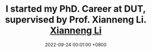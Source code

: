 ---
title: >-
    I started my PhD. Career at DUT, supervised by Prof. Xianneng Li.
    <a href="http://faculty.dlut.edu.cn/li/zh_CN/index.htm" target="_blank">Xianneng Li<i class="fas fa-angle-double-right"></i></a>
date: 2022-09-24 00:01:00 +0800
---